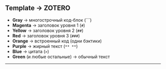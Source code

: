 ## Template -> ZOTERO

- **Gray** → многострочный код-блок (```)
- **Magenta** → заголовок уровня 1 (`#`)
- **Yellow** → заголовок уровня 2 (`##`)
- **Red** → заголовок уровня 3 (`###`)
- **Orange** → встроенный код (одни бэктики)
- **Purple** → жирный текст (`** **`)
- **Blue** → цитата (`>`)
- **Green** (и любые остальные) → обычный текст

***